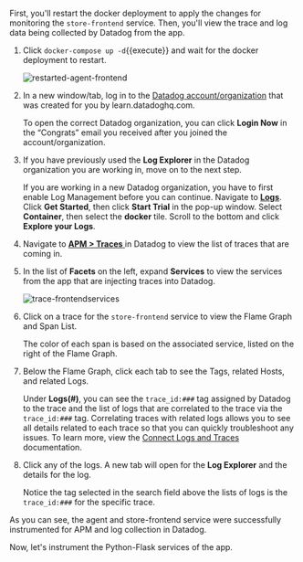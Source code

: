 First, you'll restart the docker deployment to apply the changes for monitoring the `store-frontend` service. Then, you'll view the trace and log data being collected by Datadog from the app.

1. Click `docker-compose up -d`{{execute}} and wait for the docker deployment to restart. <p> ![restarted-agent-frontend](instrumentapp2/assets/restarted-agent-frontend.png)

1. In a new window/tab, log in to the <a href="https://app.datadoghq.com/account/login" target="_datadog">Datadog account/organization</a> that was created for you by learn.datadoghq.com. <p> To open the correct Datadog organization, you can click **Login Now** in the “Congrats” email you received after you joined the account/organization.

2. If you have previously used the **Log Explorer** in the Datadog organization you are working in, move on to the next step. <p>If you are working in a new Datadog organization, you have to first enable Log Management before you can continue. Navigate to <a href="https://app.datadoghq.com/logs" target="_datadog">**Logs**</a>. Click **Get Started**, then click **Start Trial** in the pop-up window. Select **Container**, then select the **docker** tile. Scroll to the bottom and click **Explore your Logs**.

3. Navigate to <a href="https://app.datadoghq.com/apm/traces" target="_datadog">**APM > Traces** </a> in Datadog to view the list of traces that are coming in.

4. In the list of **Facets** on the left, expand **Services** to view the services from the app that are injecting traces into Datadog. <p>![trace-frontendservices](instrumentapp2/assets/trace-frontendservices.png)

5. Click on a trace for the `store-frontend` service to view the Flame Graph and Span List. <p> The color of each span is based on the associated service, listed on the right of the Flame Graph.

6. Below the Flame Graph, click each tab to see the Tags, related Hosts, and related Logs. <p> Under **Logs(#)**, you can see the `trace_id:###` tag assigned by Datadog to the trace and the list of logs that are correlated to the trace via the `trace_id:###` tag. Correlating traces with related logs allows you to see all details related to each trace so that you can quickly troubleshoot any issues. To learn more, view the <a href="https://docs.datadoghq.com/tracing/connect_logs_and_traces/" target="_blank">Connect Logs and Traces</a> documentation. 
 
7. Click any of the logs. A new tab will open for the **Log Explorer** and the details for the log. <p> Notice the tag selected in the search field above the lists of logs is the `trace_id:###` for the specific trace.

As you can see, the agent and store-frontend service were successfully instrumented for APM and log collection in Datadog. 

Now, let's instrument the Python-Flask services of the app.